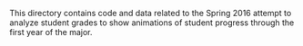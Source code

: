 This directory contains code and data related to the Spring 2016 attempt to analyze
student grades to show animations of student progress through the first year of 
the major.

